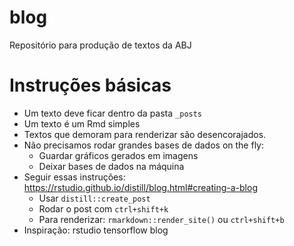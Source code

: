 # blog

Repositório para produção de textos da ABJ

# Instruções básicas

- Um texto deve ficar dentro da pasta `_posts`
- Um texto é um Rmd simples
- Textos que demoram para renderizar são desencorajados.
- Não precisamos rodar grandes bases de dados on the fly:
    - Guardar gráficos gerados em imagens
    - Deixar bases de dados na máquina
- Seguir essas instruções: https://rstudio.github.io/distill/blog.html#creating-a-blog
    - Usar `distill::create_post`
    - Rodar o post com `ctrl+shift+k`
    - Para renderizar: `rmarkdown::render_site()` ou `ctrl+shift+b`
- Inspiração: rstudio tensorflow blog